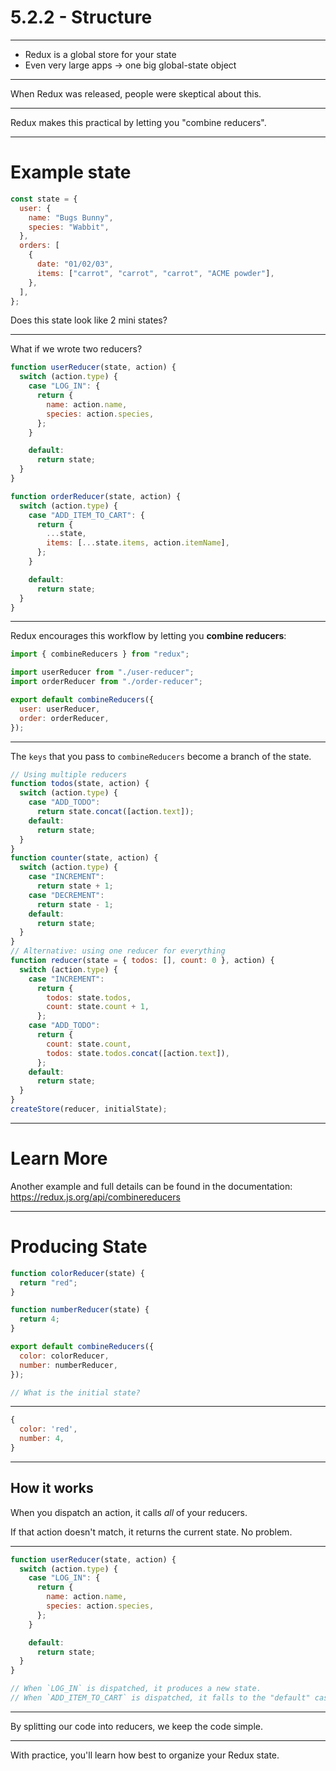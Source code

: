 # 5.2.2 - Structure

---

- Redux is a global store for your state
- Even very large apps -> one big global-state object

---

When Redux was released, people were skeptical about this.

---

Redux makes this practical by letting you "combine reducers".

---

# Example state

```js
const state = {
  user: {
    name: "Bugs Bunny",
    species: "Wabbit",
  },
  orders: [
    {
      date: "01/02/03",
      items: ["carrot", "carrot", "carrot", "ACME powder"],
    },
  ],
};
```

Does this state look like 2 mini states?

---

What if we wrote two reducers?

```js
function userReducer(state, action) {
  switch (action.type) {
    case "LOG_IN": {
      return {
        name: action.name,
        species: action.species,
      };
    }

    default:
      return state;
  }
}

function orderReducer(state, action) {
  switch (action.type) {
    case "ADD_ITEM_TO_CART": {
      return {
        ...state,
        items: [...state.items, action.itemName],
      };
    }

    default:
      return state;
  }
}
```

---

Redux encourages this workflow by letting you **combine reducers**:

```js
import { combineReducers } from "redux";

import userReducer from "./user-reducer";
import orderReducer from "./order-reducer";

export default combineReducers({
  user: userReducer,
  order: orderReducer,
});
```

---

The `keys` that you pass to `combineReducers` become a branch of the state.

```js
// Using multiple reducers
function todos(state, action) {
  switch (action.type) {
    case "ADD_TODO":
      return state.concat([action.text]);
    default:
      return state;
  }
}
function counter(state, action) {
  switch (action.type) {
    case "INCREMENT":
      return state + 1;
    case "DECREMENT":
      return state - 1;
    default:
      return state;
  }
}
// Alternative: using one reducer for everything
function reducer(state = { todos: [], count: 0 }, action) {
  switch (action.type) {
    case "INCREMENT":
      return {
        todos: state.todos,
        count: state.count + 1,
      };
    case "ADD_TODO":
      return {
        count: state.count,
        todos: state.todos.concat([action.text]),
      };
    default:
      return state;
  }
}
createStore(reducer, initialState);
```

---

# Learn More

Another example and full details can be found in the documentation: https://redux.js.org/api/combinereducers

---

# Producing State

```js
function colorReducer(state) {
  return "red";
}

function numberReducer(state) {
  return 4;
}

export default combineReducers({
  color: colorReducer,
  number: numberReducer,
});

// What is the initial state?
```

---

```js
{
  color: 'red',
  number: 4,
}
```

---

## How it works

When you dispatch an action, it calls _all_ of your reducers.

If that action doesn't match, it returns the current state. No problem.

---

```js
function userReducer(state, action) {
  switch (action.type) {
    case "LOG_IN": {
      return {
        name: action.name,
        species: action.species,
      };
    }

    default:
      return state;
  }
}

// When `LOG_IN` is dispatched, it produces a new state.
// When `ADD_ITEM_TO_CART` is dispatched, it falls to the "default" case.
```

---

By splitting our code into reducers, we keep the code simple.

---

With practice, you'll learn how best to organize your Redux state.
